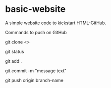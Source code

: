 # basic-website

A simple website code to kickstart HTML-GitHub.



Commands to push on GitHub



git clone <<clonnable url>>

git status

git add .

git commit -m "message text"

git push origin branch-name

